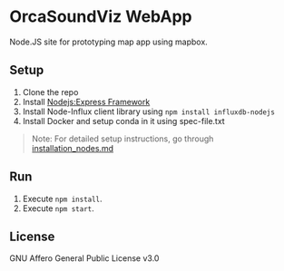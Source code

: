 # OrcaSoundViz WebApp
Node.JS site for prototyping map app using mapbox. 

## Setup

1. Clone the repo
2. Install [Nodejs:Express Framework](https://www.digitalocean.com/community/tutorials/how-to-install-node-js-on-ubuntu-16-04)
3. Install Node-Influx client library using `npm install influxdb-nodejs`
4. Install Docker and setup conda in it using spec-file.txt
>Note: For detailed setup instructions, go through [installation_nodes.md](https://github.com/orcasound/orcamap/blob/master/installation_notes.md)
 
## Run

1. Execute `npm install`.
2. Execute `npm start`.

## License

GNU Affero General Public License v3.0
